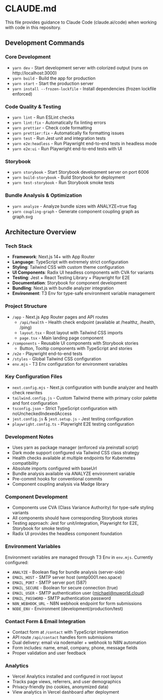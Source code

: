 # CLAUDE.md

This file provides guidance to Claude Code (claude.ai/code) when working with code in this repository.

## Development Commands

### Core Development
- `yarn dev` - Start development server with colorized output (runs on http://localhost:3000)
- `yarn build` - Build the app for production
- `yarn start` - Start the production server
- `yarn install --frozen-lockfile` - Install dependencies (frozen lockfile enforced)

### Code Quality & Testing
- `yarn lint` - Run ESLint checks
- `yarn lint:fix` - Automatically fix linting errors
- `yarn prettier` - Check code formatting
- `yarn prettier:fix` - Automatically fix formatting issues
- `yarn test` - Run Jest unit and integration tests
- `yarn e2e:headless` - Run Playwright end-to-end tests in headless mode
- `yarn e2e:ui` - Run Playwright end-to-end tests with UI

### Storybook
- `yarn storybook` - Start Storybook development server on port 6006
- `yarn build-storybook` - Build Storybook for deployment
- `yarn test-storybook` - Run Storybook smoke tests

### Bundle Analysis & Optimization
- `yarn analyze` - Analyze bundle sizes with ANALYZE=true flag
- `yarn coupling-graph` - Generate component coupling graph as graph.svg

## Architecture Overview

### Tech Stack
- **Framework**: Next.js 14+ with App Router
- **Language**: TypeScript with extremely strict configuration
- **Styling**: Tailwind CSS with custom theme configuration
- **UI Components**: Radix UI headless components with CVA for variants
- **Testing**: Jest + React Testing Library + Playwright for E2E
- **Documentation**: Storybook for component development
- **Bundling**: Next.js with bundle analyzer integration
- **Environment**: T3 Env for type-safe environment variable management

### Project Structure
- `/app` - Next.js App Router pages and API routes
  - `/api/health` - Health check endpoint (available at /healthz, /health, /ping)
  - `layout.tsx` - Root layout with Tailwind CSS imports
  - `page.tsx` - Main landing page component
- `/components` - Reusable UI components with Storybook stories
  - Button, Tooltip components with TypeScript and stories
- `/e2e` - Playwright end-to-end tests
- `/styles` - Global Tailwind CSS configuration
- `env.mjs` - T3 Env configuration for environment variables

### Key Configuration Files
- `next.config.mjs` - Next.js configuration with bundle analyzer and health check rewrites
- `tailwind.config.js` - Custom Tailwind theme with primary color palette and font configuration
- `tsconfig.json` - Strict TypeScript configuration with noUncheckedIndexedAccess
- `jest.config.js` & `jest.setup.js` - Jest testing configuration
- `playwright.config.ts` - Playwright E2E testing configuration

### Development Notes
- Uses yarn as package manager (enforced via preinstall script)
- Dark mode support configured via Tailwind CSS class strategy
- Health checks available at multiple endpoints for Kubernetes compatibility
- Absolute imports configured with baseUrl
- Bundle analysis available via ANALYZE environment variable
- Pre-commit hooks for conventional commits
- Component coupling analysis via Madge library

### Component Development
- Components use CVA (Class Variance Authority) for type-safe styling variants
- All components should have corresponding Storybook stories
- Testing approach: Jest for unit/integration, Playwright for E2E, Storybook for smoke testing
- Radix UI provides the headless component foundation

### Environment Variables
Environment variables are managed through T3 Env in `env.mjs`. Currently configured:
- `ANALYZE` - Boolean flag for bundle analysis (server-side)
- `EMAIL_HOST` - SMTP server host (smtp0001.neo.space)
- `EMAIL_PORT` - SMTP server port (587)
- `EMAIL_SECURE` - Boolean for secure connection (true)
- `EMAIL_USER` - SMTP authentication user (michael@nuworld.cloud)
- `EMAIL_PASSWORD` - SMTP authentication password
- `N8N_WEBHOOK_URL` - N8N webhook endpoint for form submissions
- `NODE_ENV` - Environment (development/production/test)

### Contact Form & Email Integration
- Contact form at `/contact` with TypeScript implementation
- API route `/api/contact` handles form submissions
- Dual delivery: email via nodemailer + webhook to N8N automation
- Form includes: name, email, company, phone, message fields
- Proper validation and user feedback

### Analytics
- Vercel Analytics installed and configured in root layout
- Tracks page views, referrers, and user demographics
- Privacy-friendly (no cookies, anonymized data)
- View analytics in Vercel dashboard after deployment